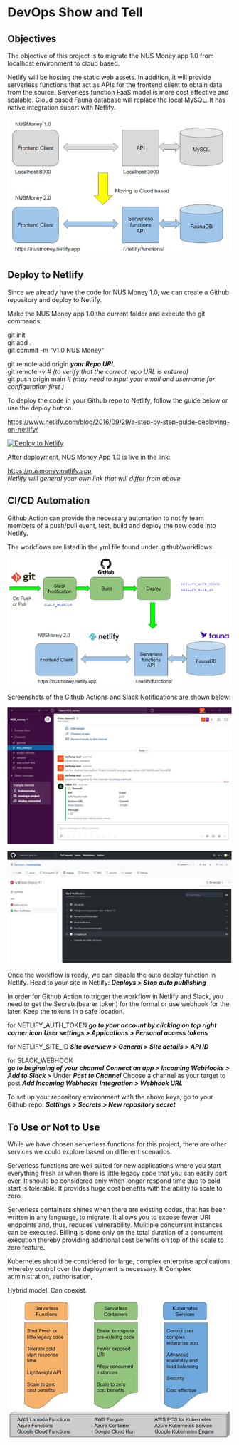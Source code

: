 # DevOps Show and Tell   

## Objectives  

The objective of this project is to migrate the NUS Money app 1.0 from localhost environment to cloud based.  

Netlify will be hosting the static web assets. In addition, it will provide serverless functions that act as APIs for the frontend client to obtain data from the source. Serverless function FaaS model is more cost effective and scalable. Cloud based Fauna database will replace the local MySQL. It has native integration suport with Netlify.   


![](/images/NUSmoney20.jpg)  



## Deploy to Netlify  

Since we already have the code for NUS Money 1.0, we can create a Github repository and deploy to Netlify.   

Make the NUS Money app 1.0 the current folder and execute the git commands:  

git init   
git add .   
git commit -m "v1.0 NUS Money"   

git remote add origin _**your Repo URL**_   
git remote -v      _# (to verify that the correct repo URL is entered)_  
git push origin main      _# (may need to input your email and username for configuration first )_  

To deploy the code in your Github repo to Netlify, follow the guide below or use the deploy button.    

https://www.netlify.com/blog/2016/09/29/a-step-by-step-guide-deploying-on-netlify/   


<a href="https://app.netlify.com/start/deploy?repository=https://github.com/Seowyh/nusmoney"><img src="https://www.netlify.com/img/deploy/button.svg" alt="Deploy to Netlify"></a>   


After deployment, NUS Money App 1.0 is live in the link:  

https://nusmoney.netlify.app  
*Netlify will general your own link that will differ from above*

## CI/CD Automation  

Github Action can provide the necessary automation to notify team members of a push/pull event, test, build and deploy the new code into Netlify.  

The workflows are listed in the yml file found under .github\workflows  

![](/images/Github_workflow.jpg)  

Screenshots of the Github Actions and Slack Notifications are shown below:  

![](/images/Slack_Message.jpg)  

![](/images/Action_Slack.jpg)  


Once the workflow is ready, we can disable the auto deploy function in Netlify. Head to your site in Netlify:
_**Deploys > Stop auto publishing**_  

In order for Github Action to trigger the workflow in Netlify and Slack, you need to get the Secrets(bearer token) for the formal or use webhook for the later. Keep the tokens in a safe location.  

for NETLIFY_AUTH_TOKEN
_**go to your account by clicking on top right corner icon**_
_**User settings > Appications > Personal access tokens**_  

for NETLIFY_SITE_ID
_**Site overview > General > Site details > API ID**_  

for SLACK_WEBHOOK  
_**go to beginning of your channel**_
_**Connect an app > Incoming WebHooks > Add to Slack >**_
Under  _**Post to Channel**_  Choose a channel as your target to post
_**Add Incoming Webhooks Integration > Webhook URL**_  

To set up your repository environment with the above keys, go to your Github repo:
_**Settings > Secrets > New repository secret**_  
  
## To Use or Not to Use  

While we have chosen serverless functions for this project, there are other services we could explore based on different scenarios.  

Serverless functions are well suited for new applications where you start everything fresh or when there is little legacy code that you can easily port over. It should be considered only when longer respond time due to cold start is tolerable. It provides huge cost benefits with the ability to scale to zero.  

Serverless containers shines when there are existing codes, that has been written in any language, to migrate. It allows you to expose fewer URI endpoints and, thus, reduces vulnerability. Mulitiple concurrent instances can be executed. Billing is done only on the total duration of a concurrent execution thereby providing additional cost benefits on top of the scale to zero feature.  

Kubernetes should be considered for large, complex enterprise applications whereby control over the deployment is necessary. It 
Complex administration, authorisation, 

Hybrid model. Can coexist.


![](/images/Compare_services.jpg)